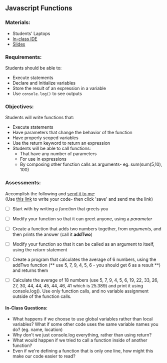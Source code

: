 ## Javascript Functions

### Materials:
* Students' Laptops
* [In-class IDE](https://repl.it/languages/javascript)
* [Slides](http://slides.com/lizh/functions-in-js)

### Requirements:
Students should be able to:  

* Execute statements
* Declare and Initialize variables
* Store the result of an expression in a variable
* Use `console.log()` to see outputs


### Objectives:
Students will write functions that:  

* Execute statements
* Have parameters that change the behavior of the function
* Have properly scoped variables
* Use the return keyword to return an expression
* Students will be able to call functions:
	* That have any number of parameters
	* For use in expressions
	* By composing other function calls as arguments- eg. sum(sum(5,10), 100)


### Assessments:
Accomplish the following and [send it to me](mailto:lizthedeveloper@gmail.com):  
(Use [this link](https://repl.it/languages/javascript) to write your code- then click 'save' and send me the link)

- [ ] Start with by writing a *function* that greets you
- [ ] Modify your function so that it can greet anyone, using a *parameter*
- [ ] Create a function that adds two numbers together, from *arguments*, and then prints the answer (call it **addTwo**)
- [ ] Modify your function so that it can be called as an argument to itself, using the *return* statement
- [ ] Create a program that calculates the average of 6 numbers, using the addTwo function (** use 5, 7, 9, 4, 5, 6 - you should get 6 as a result **) and returns them
- [ ] Calculate the average of 18 numbers (use 5, 7, 9, 4, 5, 6, 19, 22, 33, 26, 27, 30, 44, 44, 45, 44, 46, 41 which is 25.389) and print it using console.log(). Use only function calls, and no variable assignment outside of the function calls.


#### In-Class Questions:
* What happens if we choose to use global variables rather than local variables? What if some other code uses the same variable names you do? (eg. name, location)
* Why don't we just console.log everything, rather than using return?
* What would happen if we tried to call a function inside of another function?
* Even if we're defining a function that is only one line, how might this make our code easier to read?


